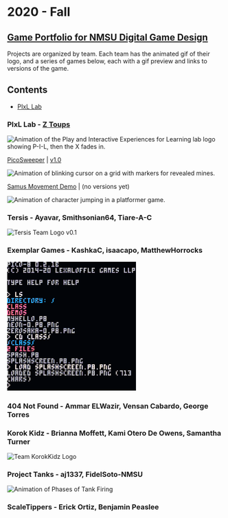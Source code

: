 # 2020 - Fall
## [Game Portfolio for NMSU Digital Game Design](/../index.md)

Projects are organized by team. Each team has the animated gif of their logo, and a series of games below, each with a gif preview and links to versions of the game.

## Contents
- [PIxL Lab](#pixl-lab---z-toups)

### PIxL Lab - [Z Toups](https://pixl.nmsu.edu/people/z)

![Animation of the Play and Interactive Experiences for Learning lab logo showing P-I-L, then the X fades in.](/logos/pixl-logo_0.gif)

[PicoSweeper](/ztoups/picosweeperv1_0.html) \| [v1.0](/ztoups/picosweeperv1_0.html)

![Animation of blinking cursor on a grid with markers for revealed mines.](/ztoups/picosweeper-some_cleared.gif)

[Samus Movement Demo](/ztoups/samusmovev0_3.html) \| (no versions yet)

![Animation of character jumping in a platformer game.](/ztoups/samusmove-jump_all_collisions.gif)

### Tersis - Ayavar, Smithsonian64, Tiare-A-C

![Tersis Team Logo v0.1](/logos/tersis0_1.gif)

### Exemplar Games - KashkaC, isaacapo, MatthewHorrocks

![Exemplar Games Logo](/2020-3/logos/Exemplar_Games_logo.gif)
 
### 404 Not Found - Ammar ELWazir, Vensan Cabardo, George Torres


### Korok Kidz - Brianna Moffett, Kami Otero De Owens, Samantha Turner

![Team KorokKidz Logo](/logos/korokLogo2.gif)

### Project Tanks - aj1337, FidelSoto-NMSU
 
![Animation of Phases of Tank Firing](/logos/Project_Tanks_Logo.gif)

### ScaleTippers - Erick Ortiz, Benjamin Peaslee
